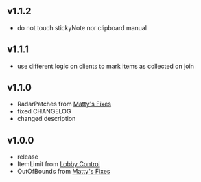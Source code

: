 ## v1.1.2
- do not touch stickyNote nor clipboard manual

## v1.1.1
- use different logic on clients to mark items as collected on join

## v1.1.0
- RadarPatches from [Matty's Fixes](https://thunderstore.io/c/lethal-company/p/mattymatty/Matty_Fixes/)
- fixed CHANGELOG
- changed description

## v1.0.0
- release
- ItemLimit from [Lobby Control](https://thunderstore.io/c/lethal-company/p/mattymatty/LobbyControl/)
- OutOfBounds from [Matty's Fixes](https://thunderstore.io/c/lethal-company/p/mattymatty/Matty_Fixes/)